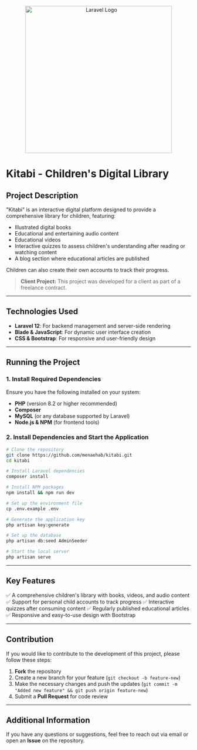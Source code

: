 <p align="center"><a href="https://laravel.com" target="_blank"><img src="https://raw.githubusercontent.com/laravel/art/master/logo-lockup/5%20SVG/2%20CMYK/1%20Full%20Color/laravel-logolockup-cmyk-red.svg" width="400" alt="Laravel Logo"></a></p>

# Kitabi - Children's Digital Library

## Project Description

"Kitabi" is an interactive digital platform designed to provide a comprehensive library for children, featuring:

-   Illustrated digital books
-   Educational and entertaining audio content
-   Educational videos
-   Interactive quizzes to assess children's understanding after reading or watching content
-   A blog section where educational articles are published

Children can also create their own accounts to track their progress.

> **Client Project:** This project was developed for a client as part of a freelance contract.

---

## Technologies Used

-   **Laravel 12**: For backend management and server-side rendering
-   **Blade & JavaScript**: For dynamic user interface creation
-   **CSS & Bootstrap**: For responsive and user-friendly design

---

## Running the Project

### 1. Install Required Dependencies

Ensure you have the following installed on your system:

-   **PHP** (version 8.2 or higher recommended)
-   **Composer**
-   **MySQL** (or any database supported by Laravel)
-   **Node.js & NPM** (for frontend tools)

### 2. Install Dependencies and Start the Application

```sh
# Clone the repository
git clone https://github.com/menaehab/kitabi.git
cd kitabi

# Install Laravel dependencies
composer install

# Install NPM packages
npm install && npm run dev

# Set up the environment file
cp .env.example .env

# Generate the application key
php artisan key:generate

# Set up the database
php artisan db:seed AdminSeeder

# Start the local server
php artisan serve
```

---

## Key Features

✅ A comprehensive children's library with books, videos, and audio content
✅ Support for personal child accounts to track progress
✅ Interactive quizzes after consuming content
✅ Regularly published educational articles
✅ Responsive and easy-to-use design with Bootstrap

---

## Contribution

If you would like to contribute to the development of this project, please follow these steps:

1. **Fork** the repository
2. Create a new branch for your feature (`git checkout -b feature-new`)
3. Make the necessary changes and push the updates (`git commit -m "Added new feature" && git push origin feature-new`)
4. Submit a **Pull Request** for code review

---

## Additional Information

If you have any questions or suggestions, feel free to reach out via email or open an **Issue** on the repository.
